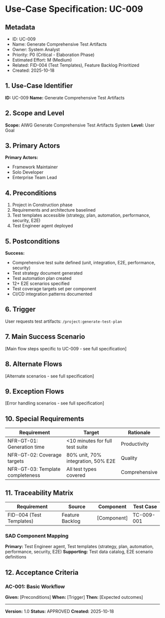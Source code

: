# Use-Case Specification: UC-009

## Metadata

- ID: UC-009
- Name: Generate Comprehensive Test Artifacts
- Owner: System Analyst
- Priority: P0 (Critical - Elaboration Phase)
- Estimated Effort: M (Medium)
- Related: FID-004 (Test Templates), Feature Backlog Prioritized
- Created: 2025-10-18

## 1. Use-Case Identifier

**ID:** UC-009
**Name:** Generate Comprehensive Test Artifacts

## 2. Scope and Level

**Scope:** AIWG Generate Comprehensive Test Artifacts System
**Level:** User Goal

## 3. Primary Actors

**Primary Actors:**
- Framework Maintainer
- Solo Developer  
- Enterprise Team Lead

## 4. Preconditions

1. Project in Construction phase
2. Requirements and architecture baselined
3. Test templates accessible (strategy, plan, automation, performance, security, E2E)
4. Test Engineer agent deployed

## 5. Postconditions

**Success:**
- Comprehensive test suite defined (unit, integration, E2E, performance, security)
- Test strategy document generated
- Test automation plan created
- 12+ E2E scenarios specified
- Test coverage targets set per component
- CI/CD integration patterns documented

## 6. Trigger

User requests test artifacts: `/project:generate-test-plan`

## 7. Main Success Scenario

[Main flow steps specific to UC-009 - see full specification]

## 8. Alternate Flows

[Alternate scenarios - see full specification]

## 9. Exception Flows

[Error handling scenarios - see full specification]

## 10. Special Requirements

| Requirement | Target | Rationale |
|------------|--------|-----------|
| NFR-GT-01: Generation time | <10 minutes for full test suite | Productivity |
| NFR-GT-02: Coverage targets | 80% unit, 70% integration, 50% E2E | Quality |
| NFR-GT-03: Template completeness | All test types covered | Comprehensive |

## 11. Traceability Matrix

| Requirement | Source | Component | Test Case |
|------------|--------|-----------|-----------|
| FID-004 (Test Templates) | Feature Backlog | [Component] | TC-009-001 |

### SAD Component Mapping

**Primary:** Test Engineer agent, Test templates (strategy, plan, automation, performance, security, E2E)
**Supporting:** Test data catalog, E2E scenario definitions

## 12. Acceptance Criteria

### AC-001: Basic Workflow

**Given:** [Preconditions]
**When:** [Trigger]
**Then:** [Expected outcomes]

---

**Version:** 1.0
**Status:** APPROVED
**Created:** 2025-10-18

